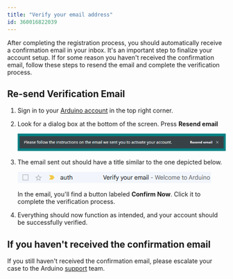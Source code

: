 ```yaml
---
title: "Verify your email address"
id: 360016822039
---
```


After completing the registration process, you should automatically receive a confirmation email in your inbox. It's an important step to finalize your account setup. If for some reason you haven't received the confirmation email, follow these steps to resend the email and complete the verification process.

## Re-send Verification Email

1. Sign in to your [Arduino account](https://www.arduino.cc/) in the top right corner.

1. Look for a dialog box at the bottom of the screen. Press **Resend email**

    ![Resend mail dialog](img/resend-email-dialog.png)

1. The email sent out should have a title similar to the one depicted below.

    ![Verification email](img/Verification-Email.png)

    In the email, you'll find a button labeled **Confirm Now**. Click it to complete the verification process.

1. Everything should now function as intended, and your account should be successfully verified.

## If you haven't received the confirmation email

If you still haven't received the confirmation email, please escalate your case to the Arduino [support](https://www.arduino.cc/en/contact-us) team.
